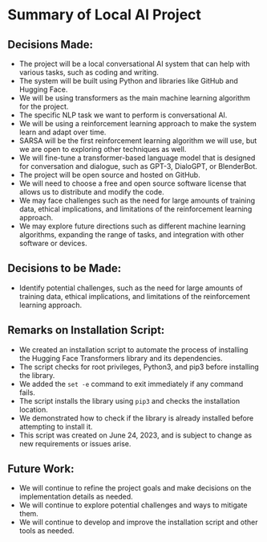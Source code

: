 # Summary of Local AI Project

## Decisions Made:

- The project will be a local conversational AI system that can help with various tasks, such as coding and writing.
- The system will be built using Python and libraries like GitHub and Hugging Face.
- We will be using transformers as the main machine learning algorithm for the project.
- The specific NLP task we want to perform is conversational AI.
- We will be using a reinforcement learning approach to make the system learn and adapt over time.
- SARSA will be the first reinforcement learning algorithm we will use, but we are open to exploring other techniques as well.
- We will fine-tune a transformer-based language model that is designed for conversation and dialogue, such as GPT-3, DialoGPT, or BlenderBot.
- The project will be open source and hosted on GitHub.
- We will need to choose a free and open source software license that allows us to distribute and modify the code.
- We may face challenges such as the need for large amounts of training data, ethical implications, and limitations of the reinforcement learning approach.
- We may explore future directions such as different machine learning algorithms, expanding the range of tasks, and integration with other software or devices.

## Decisions to be Made:

- Identify potential challenges, such as the need for large amounts of training data, ethical implications, and limitations of the reinforcement learning approach.

## Remarks on Installation Script:

- We created an installation script to automate the process of installing the Hugging Face Transformers library and its dependencies.
- The script checks for root privileges, Python3, and pip3 before installing the library.
- We added the `set -e` command to exit immediately if any command fails.
- The script installs the library using `pip3` and checks the installation location.
- We demonstrated how to check if the library is already installed before attempting to install it.
- This script was created on June 24, 2023, and is subject to change as new requirements or issues arise.

## Future Work:

- We will continue to refine the project goals and make decisions on the implementation details as needed.
- We will continue to explore potential challenges and ways to mitigate them.
- We will continue to develop and improve the installation script and other tools as needed.


